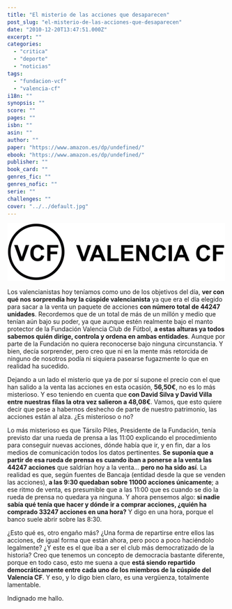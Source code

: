 ```yaml
---
title: "El misterio de las acciones que desaparecen"
post_slug: "el-misterio-de-las-acciones-que-desaparecen"
date: "2010-12-20T13:47:51.000Z"
excerpt: ""
categories: 
  - "critica"
  - "deporte"
  - "noticias"
tags: 
  - "fundacion-vcf"
  - "valencia-cf"
i18n: ""
synopsis: ""
score: ""
pages: ""
isbn: ""
asin: ""
author: ""
paper: "https://www.amazon.es/dp/undefined/"
ebook: "https://www.amazon.es/dp/undefined/"
publisher: ""
book_card: ""
genres_fic: ""
genres_nofic: ""
serie: ""
challenges: ""
cover: "../../default.jpg"
---
```


![](images/VCF-texto.png "VCF - Valencia CF")

Los valencianistas hoy teníamos como uno de los objetivos del día, **ver con qué nos sorprendía hoy la cúspide valencianista** ya que era el día elegido para sacar a la venta un paquete de acciones **con número total de 44247 unidades**. Recordemos que de un total de más de un millón y medio que tenían aún bajo su poder, ya que aunque estén realmente bajo el manto protector de la Fundación Valencia Club de Fútbol, **a estas alturas ya todos sabemos quién dirige, controla y ordena en ambas entidades**. Aunque por parte de la Fundación no quiera reconocerse bajo ninguna circunstancia. Y bien, decía sorprender, pero creo que ni en la mente más retorcida de ninguno de nosotros podía ni siquiera pasearse fugazmente lo que en realidad ha sucedido.

Dejando a un lado el misterio que ya de por sí supone el precio con el que han salido a la venta las acciones en esta ocasión, **56,50€**, no es lo más misterioso. Y eso teniendo en cuenta que **con David Silva y David Villa entre nuestras filas la otra vez salieron a 48,08€**. Vamos, que esto quiere decir que pese a habernos deshecho de parte de nuestro patrimonio, las acciones están al alza. ¿Es misterioso o no?

Lo más misterioso es que Társilo Piles, Presidente de la Fundación, tenía previsto dar una rueda de prensa a las 11:00 explicando el procedimiento para conseguir nuevas acciones, dónde había que ir, y en fin, dar a los medios de comunicación todos los datos pertinentes. **Se suponía que a partir de esa rueda de prensa es cuando iban a ponerse a la venta las 44247 acciones** que saldrían hoy a la venta... **pero no ha sido así**. La realidad es que, según fuentes de Bancaja (entidad desde la que se venden las acciones), **a las 9:30 quedaban sobre 11000 acciones únicamente**; a ese ritmo de venta, es presumible que a las 11:00 que es cuando se dio la rueda de prensa no quedara ya ninguna. Y ahora pensemos algo: **si nadie sabía qué tenía que hacer y dónde ir a comprar acciones, ¿quién ha comprado 33247 acciones en una hora?** Y digo en una hora, porque el banco suele abrir sobre las 8:30.

¿Esto qué es, otro engaño más? ¿Una forma de repartirse entre ellos las acciones, de igual forma que están ahora, pero poco a poco haciéndolo legalmente? ¿Y este es el que iba a ser el club más democratizado de la historia? Creo que tenemos un concepto de democracia bastante diferente, porque en todo caso, esto me suena a que **está siendo repartido democráticamente entre cada uno de los miembros de la cúspide del Valencia CF**. Y eso, y lo digo bien claro, es una vergüenza, totalmente lamentable.

Indignado me hallo.
